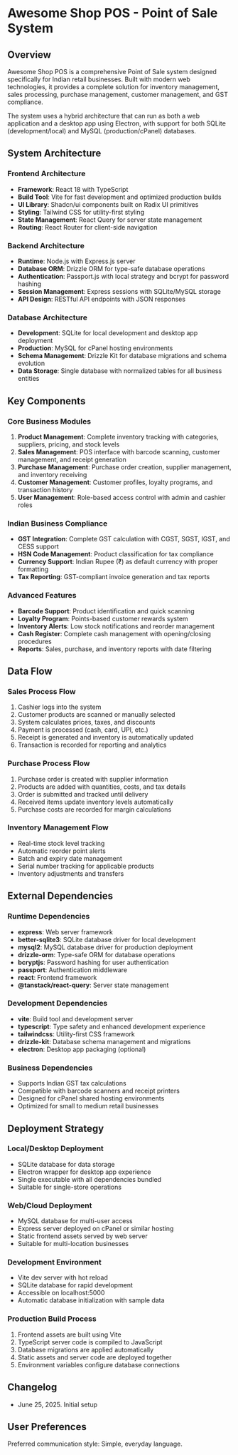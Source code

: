 # Awesome Shop POS - Point of Sale System

## Overview

Awesome Shop POS is a comprehensive Point of Sale system designed specifically for Indian retail businesses. Built with modern web technologies, it provides a complete solution for inventory management, sales processing, purchase management, customer management, and GST compliance.

The system uses a hybrid architecture that can run as both a web application and a desktop app using Electron, with support for both SQLite (development/local) and MySQL (production/cPanel) databases.

## System Architecture

### Frontend Architecture
- **Framework**: React 18 with TypeScript
- **Build Tool**: Vite for fast development and optimized production builds
- **UI Library**: Shadcn/ui components built on Radix UI primitives
- **Styling**: Tailwind CSS for utility-first styling
- **State Management**: React Query for server state management
- **Routing**: React Router for client-side navigation

### Backend Architecture
- **Runtime**: Node.js with Express.js server
- **Database ORM**: Drizzle ORM for type-safe database operations
- **Authentication**: Passport.js with local strategy and bcrypt for password hashing
- **Session Management**: Express sessions with SQLite/MySQL storage
- **API Design**: RESTful API endpoints with JSON responses

### Database Architecture
- **Development**: SQLite for local development and desktop app deployment
- **Production**: MySQL for cPanel hosting environments
- **Schema Management**: Drizzle Kit for database migrations and schema evolution
- **Data Storage**: Single database with normalized tables for all business entities

## Key Components

### Core Business Modules
1. **Product Management**: Complete inventory tracking with categories, suppliers, pricing, and stock levels
2. **Sales Management**: POS interface with barcode scanning, customer management, and receipt generation
3. **Purchase Management**: Purchase order creation, supplier management, and inventory receiving
4. **Customer Management**: Customer profiles, loyalty programs, and transaction history
5. **User Management**: Role-based access control with admin and cashier roles

### Indian Business Compliance
- **GST Integration**: Complete GST calculation with CGST, SGST, IGST, and CESS support
- **HSN Code Management**: Product classification for tax compliance
- **Currency Support**: Indian Rupee (₹) as default currency with proper formatting
- **Tax Reporting**: GST-compliant invoice generation and tax reports

### Advanced Features
- **Barcode Support**: Product identification and quick scanning
- **Loyalty Program**: Points-based customer rewards system
- **Inventory Alerts**: Low stock notifications and reorder management
- **Cash Register**: Complete cash management with opening/closing procedures
- **Reports**: Sales, purchase, and inventory reports with date filtering

## Data Flow

### Sales Process Flow
1. Cashier logs into the system
2. Customer products are scanned or manually selected
3. System calculates prices, taxes, and discounts
4. Payment is processed (cash, card, UPI, etc.)
5. Receipt is generated and inventory is automatically updated
6. Transaction is recorded for reporting and analytics

### Purchase Process Flow
1. Purchase order is created with supplier information
2. Products are added with quantities, costs, and tax details
3. Order is submitted and tracked until delivery
4. Received items update inventory levels automatically
5. Purchase costs are recorded for margin calculations

### Inventory Management Flow
- Real-time stock level tracking
- Automatic reorder point alerts
- Batch and expiry date management
- Serial number tracking for applicable products
- Inventory adjustments and transfers

## External Dependencies

### Runtime Dependencies
- **express**: Web server framework
- **better-sqlite3**: SQLite database driver for local development
- **mysql2**: MySQL database driver for production deployment
- **drizzle-orm**: Type-safe ORM for database operations
- **bcryptjs**: Password hashing for user authentication
- **passport**: Authentication middleware
- **react**: Frontend framework
- **@tanstack/react-query**: Server state management

### Development Dependencies
- **vite**: Build tool and development server
- **typescript**: Type safety and enhanced development experience
- **tailwindcss**: Utility-first CSS framework
- **drizzle-kit**: Database schema management and migrations
- **electron**: Desktop app packaging (optional)

### Business Dependencies
- Supports Indian GST tax calculations
- Compatible with barcode scanners and receipt printers
- Designed for cPanel shared hosting environments
- Optimized for small to medium retail businesses

## Deployment Strategy

### Local/Desktop Deployment
- SQLite database for data storage
- Electron wrapper for desktop app experience
- Single executable with all dependencies bundled
- Suitable for single-store operations

### Web/Cloud Deployment
- MySQL database for multi-user access
- Express server deployed on cPanel or similar hosting
- Static frontend assets served by web server
- Suitable for multi-location businesses

### Development Environment
- Vite dev server with hot reload
- SQLite database for rapid development
- Accessible on localhost:5000
- Automatic database initialization with sample data

### Production Build Process
1. Frontend assets are built using Vite
2. TypeScript server code is compiled to JavaScript
3. Database migrations are applied automatically
4. Static assets and server code are deployed together
5. Environment variables configure database connections

## Changelog
- June 25, 2025. Initial setup

## User Preferences

Preferred communication style: Simple, everyday language.